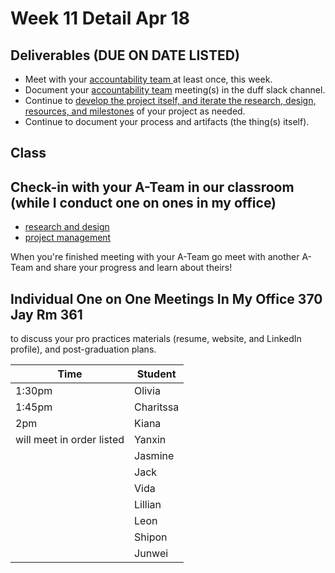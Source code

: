 # Week 11 Detail Apr 18

## Deliverables (DUE ON DATE LISTED)

* Meet with your [accountability team ](../assignments/accountability\_partner.md)at least once, this week.&#x20;
* Document your [accountability team](../assignments/accountability\_partner.md) meeting(s) in the duff slack channel.
* Continue to [develop the project itself, and iterate the research, design, resources, and milestones](../assignments/project\_plan.md) of your project as needed.
* Continue to document your process and artifacts (the thing(s) itself).

## Class

## Check-in with your A-Team in our classroom (while I conduct one on ones in my office)&#x20;

* [research and design](../assignments/project\_plan.md)
* [project management](../assignments/website.md)

When you're finished meeting with your A-Team go meet with another A-Team and share your progress and learn about theirs!

## Individual One on One Meetings In My Office **370 Jay Rm 361**

to discuss your pro practices materials (resume, website, and LinkedIn profile), and post-graduation plans.&#x20;

| Time                      | Student   |
| ------------------------- | --------- |
| 1:30pm                    | Olivia    |
| 1:45pm                    | Charitssa |
| 2pm                       | Kiana     |
| will meet in order listed | Yanxin    |
|                           | Jasmine   |
|                           | Jack      |
|                           | Vida      |
|                           | Lillian   |
|                           | Leon      |
|                           | Shipon    |
|                           | Junwei    |

